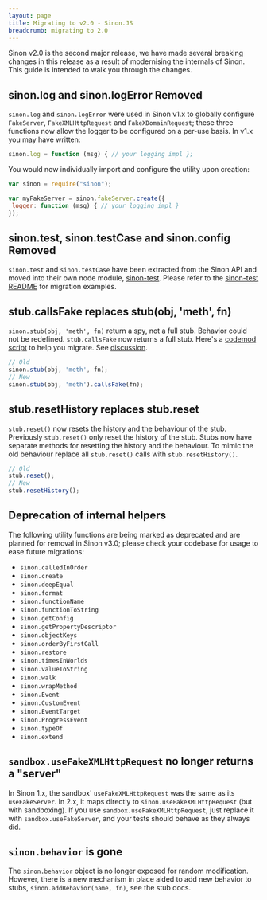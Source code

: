 ```yaml
---
layout: page
title: Migrating to v2.0 - Sinon.JS
breadcrumb: migrating to 2.0
---
```


Sinon v2.0 is the second major release, we have made several breaking changes in this release as a result of modernising the internals of Sinon.  This guide is intended to walk you through the changes.

## sinon.log and sinon.logError Removed
`sinon.log` and `sinon.logError` were used in Sinon v1.x to globally configure `FakeServer`, `FakeXMLHttpRequest` and `FakeXDomainRequest`; these three functions now allow the logger to be configured on a per-use basis.  In v1.x you may have written:

```js
sinon.log = function (msg) { // your logging impl };
```

You would now individually import and configure the utility upon creation:

```js
var sinon = require("sinon");

var myFakeServer = sinon.fakeServer.create({
 logger: function (msg) { // your logging impl }
});
```

## sinon.test, sinon.testCase and sinon.config Removed
`sinon.test` and `sinon.testCase` have been extracted from the Sinon API and moved into their own node module, [sinon-test](https://www.npmjs.com/package/sinon-test). Please refer to the [sinon-test README](https://github.com/sinonjs/sinon-test/blob/master/README.md) for migration examples.

## stub.callsFake replaces stub(obj, 'meth', fn)
`sinon.stub(obj, 'meth', fn)` return a spy, not a full stub. Behavior could not be redefined. `stub.callsFake`
now returns a full stub. Here's a [codemod script](https://github.com/hurrymaplelad/sinon-codemod) to help you migrate.
See [discussion](https://github.com/sinonjs/sinon/pull/823).

```js
// Old
sinon.stub(obj, 'meth', fn);
// New
sinon.stub(obj, 'meth').callsFake(fn);
```

## stub.resetHistory replaces stub.reset
`stub.reset()` now resets the history and the behaviour of the stub. Previously `stub.reset()` only reset the history of the stub. Stubs now have separate methods for resetting the history and the behaviour. To mimic the old behaviour replace all `stub.reset()` calls with `stub.resetHistory()`.

```js
// Old
stub.reset();
// New
stub.resetHistory();
```

## Deprecation of internal helpers
The following utility functions are being marked as deprecated and are planned for removal in Sinon v3.0; please check your codebase for usage to ease future migrations:

* `sinon.calledInOrder`
* `sinon.create`
* `sinon.deepEqual`
* `sinon.format`
* `sinon.functionName`
* `sinon.functionToString`
* `sinon.getConfig`
* `sinon.getPropertyDescriptor`
* `sinon.objectKeys`
* `sinon.orderByFirstCall`
* `sinon.restore`
* `sinon.timesInWorlds`
* `sinon.valueToString`
* `sinon.walk`
* `sinon.wrapMethod`
* `sinon.Event`
* `sinon.CustomEvent`
* `sinon.EventTarget`
* `sinon.ProgressEvent`
* `sinon.typeOf`
* `sinon.extend`

## `sandbox.useFakeXMLHttpRequest` no longer returns a "server"

In Sinon 1.x, the sandbox' `useFakeXMLHttpRequest` was the same as its `useFakeServer`. In 2.x, it maps directly to `sinon.useFakeXMLHttpRequest` (but with sandboxing). If you use `sandbox.useFakeXMLHttpRequest`, just replace it with `sandbox.useFakeServer`, and your tests should behave as they always did.

## `sinon.behavior` is gone

The `sinon.behavior` object is no longer exposed for random modification. However, there is a new mechanism in place aided to add new behavior to stubs, `sinon.addBehavior(name, fn)`, see the stub docs.
